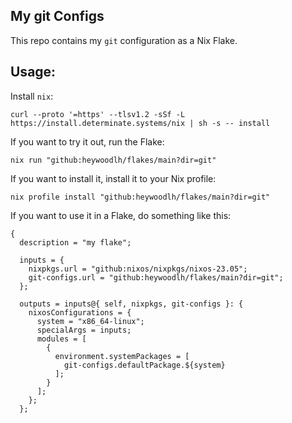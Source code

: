 ## My git Configs

This repo contains my `git` configuration as a Nix Flake.

## Usage:

Install `nix`:

```
curl --proto '=https' --tlsv1.2 -sSf -L https://install.determinate.systems/nix | sh -s -- install
```

If you want to try it out, run the Flake:

```
nix run "github:heywoodlh/flakes/main?dir=git"
```

If you want to install it, install it to your Nix profile:

```
nix profile install "github:heywoodlh/flakes/main?dir=git"
```

If you want to use it in a Flake, do something like this:

```
{
  description = "my flake";

  inputs = {
    nixpkgs.url = "github:nixos/nixpkgs/nixos-23.05";
    git-configs.url = "github:heywoodlh/flakes/main?dir=git";
  };

  outputs = inputs@{ self, nixpkgs, git-configs }: {
    nixosConfigurations = {
      system = "x86_64-linux";
      specialArgs = inputs;
      modules = [
        {
          environment.systemPackages = [
            git-configs.defaultPackage.${system}
          ];
        }
      ];
    };
  };
```
